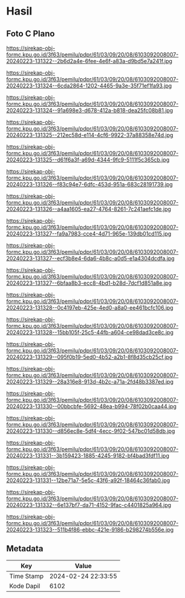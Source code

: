 # Hasil

## Foto C Plano

https://sirekap-obj-formc.kpu.go.id/3f63/pemilu/pdpr/61/03/09/20/08/6103092008007-20240223-131322--2b6d2a4e-6fee-4e6f-a83a-d9bd5e7a241f.jpg

https://sirekap-obj-formc.kpu.go.id/3f63/pemilu/pdpr/61/03/09/20/08/6103092008007-20240223-131324--6cda2864-1202-4465-9a3e-35f71ef1fa93.jpg

https://sirekap-obj-formc.kpu.go.id/3f63/pemilu/pdpr/61/03/09/20/08/6103092008007-20240223-131324--91a698e3-d678-412a-b818-dea25fc08b81.jpg

https://sirekap-obj-formc.kpu.go.id/3f63/pemilu/pdpr/61/03/09/20/08/6103092008007-20240223-131325--212ec58d-e114-4cf6-9922-37a88358e74d.jpg

https://sirekap-obj-formc.kpu.go.id/3f63/pemilu/pdpr/61/03/09/20/08/6103092008007-20240223-131325--d61f6a3f-a69d-4344-9fc9-5111f5c365cb.jpg

https://sirekap-obj-formc.kpu.go.id/3f63/pemilu/pdpr/61/03/09/20/08/6103092008007-20240223-131326--f83c94e7-6dfc-453d-951a-683c28191739.jpg

https://sirekap-obj-formc.kpu.go.id/3f63/pemilu/pdpr/61/03/09/20/08/6103092008007-20240223-131326--a4aa1605-ea27-4764-8261-7c241aefc1de.jpg

https://sirekap-obj-formc.kpu.go.id/3f63/pemilu/pdpr/61/03/09/20/08/6103092008007-20240223-131327--fa9a7983-cce4-4d71-965e-139db01cd115.jpg

https://sirekap-obj-formc.kpu.go.id/3f63/pemilu/pdpr/61/03/09/20/08/6103092008007-20240223-131327--ecf3b8e4-6da6-4b8c-a0d5-e1a4304dcdfa.jpg

https://sirekap-obj-formc.kpu.go.id/3f63/pemilu/pdpr/61/03/09/20/08/6103092008007-20240223-131327--6bfaa8b3-ecc8-4bd1-b28d-7dcf1d851a8e.jpg

https://sirekap-obj-formc.kpu.go.id/3f63/pemilu/pdpr/61/03/09/20/08/6103092008007-20240223-131328--0c4197eb-425e-4ed0-a8a0-ee461bcfc106.jpg

https://sirekap-obj-formc.kpu.go.id/3f63/pemilu/pdpr/61/03/09/20/08/6103092008007-20240223-131328--15bb105f-25c5-44fb-a604-ce98dad3ce8c.jpg

https://sirekap-obj-formc.kpu.go.id/3f63/pemilu/pdpr/61/03/09/20/08/6103092008007-20240223-131329--095f0b19-5ed0-4b52-a2b1-8f8d35cb25cf.jpg

https://sirekap-obj-formc.kpu.go.id/3f63/pemilu/pdpr/61/03/09/20/08/6103092008007-20240223-131329--28a316e8-913d-4b2c-a71a-2fd48b3387ed.jpg

https://sirekap-obj-formc.kpu.go.id/3f63/pemilu/pdpr/61/03/09/20/08/6103092008007-20240223-131330--00bbcbfe-5692-48ea-b994-78f02b0caa44.jpg

https://sirekap-obj-formc.kpu.go.id/3f63/pemilu/pdpr/61/03/09/20/08/6103092008007-20240223-131330--d856ec8e-5df4-4ecc-9f02-547bc01d58db.jpg

https://sirekap-obj-formc.kpu.go.id/3f63/pemilu/pdpr/61/03/09/20/08/6103092008007-20240223-131331--3b159423-1885-4245-9182-bf4bad3fdf11.jpg

https://sirekap-obj-formc.kpu.go.id/3f63/pemilu/pdpr/61/03/09/20/08/6103092008007-20240223-131331--12be71a7-5e5c-43f6-a92f-18464c36fab0.jpg

https://sirekap-obj-formc.kpu.go.id/3f63/pemilu/pdpr/61/03/09/20/08/6103092008007-20240223-131332--6e137bf7-da71-4152-9fac-c4401825a964.jpg

https://sirekap-obj-formc.kpu.go.id/3f63/pemilu/pdpr/61/03/09/20/08/6103092008007-20240223-131323--511b4f86-ebbc-421e-9186-b298274b556e.jpg


## Metadata

| Key        | Value               |
| ---------- | ------------------- |
| Time Stamp | 2024-02-24 22:33:55 |
| Kode Dapil | 6102                |



